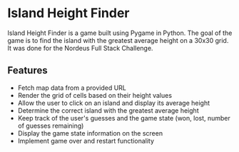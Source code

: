# Island Height Finder

Island Height Finder is a game built using Pygame in Python. The goal of the game is to find the island with the greatest average height on a 30x30 grid.
It was done for the Nordeus Full Stack Challenge.

## Features

- Fetch map data from a provided URL
- Render the grid of cells based on their height values
- Allow the user to click on an island and display its average height
- Determine the correct island with the greatest average height
- Keep track of the user's guesses and the game state (won, lost, number of guesses remaining)
- Display the game state information on the screen
- Implement game over and restart functionality

